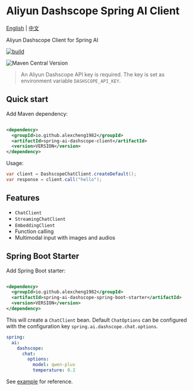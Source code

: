 # Aliyun Dashscope Spring AI Client

[English](./README.md) | [中文](./README_zh_CN.md)

Aliyun Dashscope Client for Spring AI

[![build](https://github.com/JavaAIDev/spring-ai-dashscope-client/actions/workflows/build.yaml/badge.svg)](https://github.com/JavaAIDev/spring-ai-dashscope-client/actions/workflows/build.yaml)

![Maven Central Version](https://img.shields.io/maven-central/v/io.github.alexcheng1982/spring-ai-dashscope-client)


> An Aliyun Dashscope API key is required. The key is set as environment
> variable `DASHSCOPE_API_KEY`.

## Quick start

Add Maven dependency:

```xml

<dependency>
  <groupId>io.github.alexcheng1982</groupId>
  <artifactId>spring-ai-dashscope-client</artifactId>
  <version>VERSION</version>
</dependency>
```

Usage:

```java
var client = DashscopeChatClient.createDefault();
var response = client.call("hello");
```

## Features

* `ChatClient`
* `StreamingChatClient`
* `EmbeddingClient`
* Function calling
* Multimodal input with images and audios

## Spring Boot Starter

Add Spring Boot starter:

```xml

<dependency>
  <groupId>io.github.alexcheng1982</groupId>
  <artifactId>spring-ai-dashscope-spring-boot-starter</artifactId>
  <version>VERSION</version>
</dependency>
```

This will create a `ChatClient` bean. Default `ChatOptions` can be configured
with the configuration key `spring.ai.dashscope.chat.options`.

```yaml
spring:
  ai:
    dashscope:
      chat:
        options:
          model: qwen-plus
          temperature: 0.2
```

See [example](./example) for reference.